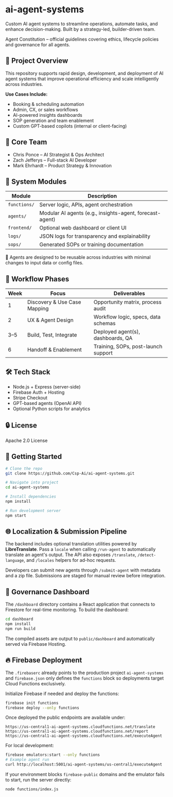 # ai-agent-systems

Custom AI agent systems to streamline operations, automate tasks, and enhance decision-making. Built by a strategy-led, builder-driven team.

Agent Constitution – official guidelines covering ethics, lifecycle policies and governance for all agents.

## 🧭 Project Overview

This repository supports rapid design, development, and deployment of AI agent systems that improve operational efficiency and scale intelligently across industries.

**Use Cases Include:**

* Booking & scheduling automation
* Admin, CX, or sales workflows
* AI-powered insights dashboards
* SOP generation and team enablement
* Custom GPT-based copilots (internal or client-facing)

## 🧠 Core Team

* Chris Ponce – AI Strategist & Ops Architect
* Zach Jefferys – Full-stack AI Developer
* Mark Ehrhardt – Product Strategy & Innovation

## 🧱 System Modules

| Module       | Description                                              |
| ------------ | -------------------------------------------------------- |
| `functions/` | Server logic, APIs, agent orchestration                  |
| `agents/`    | Modular AI agents (e.g., insights-agent, forecast-agent) |
| `frontend/`  | Optional web dashboard or client UI                      |
| `logs/`      | JSON logs for transparency and explainability            |
| `sops/`      | Generated SOPs or training documentation                 |

🔁 Agents are designed to be reusable across industries with minimal changes to input data or config files.

## 🚀 Workflow Phases

| Week | Focus                        | Deliverables                        |
| ---- | ---------------------------- | ----------------------------------- |
| 1    | Discovery & Use Case Mapping | Opportunity matrix, process audit   |
| 2    | UX & Agent Design            | Workflow logic, specs, data schemas |
| 3–5  | Build, Test, Integrate       | Deployed agent(s), dashboards, QA   |
| 6    | Handoff & Enablement         | Training, SOPs, post-launch support |

## 🛠️ Tech Stack

* Node.js + Express (server-side)
* Firebase Auth + Hosting
* Stripe Checkout
* GPT-based agents (OpenAI API)
* Optional Python scripts for analytics

## 🔒 License

Apache 2.0 License

## 👣 Getting Started

```bash
# Clone the repo
git clone https://github.com/Csp-Ai/ai-agent-systems.git

# Navigate into project
cd ai-agent-systems

# Install dependencies
npm install

# Run development server
npm start
```

## 🌐 Localization & Submission Pipeline

The backend includes optional translation utilities powered by **LibreTranslate**. Pass a `locale` when calling `/run-agent` to automatically translate an agent's output. The API also exposes `/translate`, `/detect-language`, and `/locales` helpers for ad-hoc requests.

Developers can submit new agents through `/submit-agent` with metadata and a zip file. Submissions are staged for manual review before integration.

## 🔎 Governance Dashboard

The `/dashboard` directory contains a React application that connects to Firestore for real-time monitoring. To build the dashboard:

```bash
cd dashboard
npm install
npm run build
```

The compiled assets are output to `public/dashboard` and automatically served via Firebase Hosting.

## 🔥 Firebase Deployment

The `.firebaserc` already points to the production project `ai-agent-systems` and `firebase.json` only defines the `functions` block so deployments target Cloud Functions exclusively.

Initialize Firebase if needed and deploy the functions:

```bash
firebase init functions
firebase deploy --only functions
```

Once deployed the public endpoints are available under:

```
https://us-central1-ai-agent-systems.cloudfunctions.net/translate
https://us-central1-ai-agent-systems.cloudfunctions.net/report
https://us-central1-ai-agent-systems.cloudfunctions.net/executeAgent
```

For local development:

```bash
firebase emulators:start --only functions
# Example agent run
curl http://localhost:5001/ai-agent-systems/us-central1/executeAgent
```

If your environment blocks `firebase-public` domains and the emulator fails to start, run the server directly:

```bash
node functions/index.js
```

